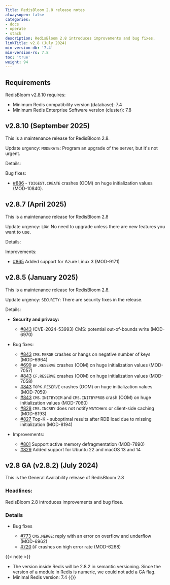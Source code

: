 ```yaml
---
Title: RedisBloom 2.8 release notes
alwaysopen: false
categories:
- docs
- operate
- stack
description: RedisBloom 2.8 introduces improvements and bug fixes.
linkTitle: v2.8 (July 2024)
min-version-db: '7.4'
min-version-rs: 7.8
toc: 'true'
weight: 94
---
```


## Requirements

RedisBloom v2.8.10 requires:

- Minimum Redis compatibility version (database): 7.4
- Minimum Redis Enterprise Software version (cluster): 7.8

## v2.8.10 (September 2025)

This is a maintenance release for RedisBloom 2.8.

Update urgency: `MODERATE`: Program an upgrade of the server, but it's not urgent.

Details:

Bug fixes:
- [#886](https://github.com/redisbloom/redisbloom/pull/886) - `TDIGEST.CREATE` crashes (OOM) on huge initialization values (MOD-10840).

## v2.8.7 (April 2025)

This is a maintenance release for RedisBloom 2.8

Update urgency: `LOW`: No need to upgrade unless there are new features you want to use.

Details:

Improvements:
- [#865](https://github.com/redisbloom/redisbloom/pull/865) Added support for Azure Linux 3 (MOD-9171)

## v2.8.5 (January 2025)

This is a maintenance release for RedisBloom 2.8.

Update urgency: `SECURITY`: There are security fixes in the release.

Details:

- **Security and privacy:**
  - [#843](https://github.com/redisbloom/redisbloom/pull/843) (CVE-2024-53993) CMS: potential out-of-bounds write (MOD-6970)

- Bug fixes:
  - [#843](https://github.com/redisbloom/redisbloom/pull/843) `CMS.MERGE` crashes or hangs on negative number of keys (MOD-6964)
  - [#699](https://github.com/redisbloom/redisbloom/pull/699) `BF.RESERVE` crashes (OOM) on huge initialization values (MOD-7057)
  - [#843](https://github.com/redisbloom/redisbloom/pull/843) `CF.RESERVE` crashes (OOM) on huge initialization values (MOD-7058)
  - [#843](https://github.com/redisbloom/redisbloom/pull/843) `TOPK.RESERVE` crashes (OOM) on huge initialization values (MOD-7059)
  - [#843](https://github.com/redisbloom/redisbloom/pull/843) `CMS.INITBYDIM` and `CMS.INITBYPROB` crash (OOM) on huge initialization values (MOD-7060)
  - [#828](https://github.com/redisbloom/redisbloom/pull/828) `CMS.INCRBY` does not notify `WATCH`ers or client-side caching (MOD-8193)
  - [#827](https://github.com/redisbloom/redisbloom/pull/827) Top-K - suboptimal results after RDB load due to missing initialization (MOD-8194)

- Improvements:
  - [#801](https://github.com/redisbloom/redisbloom/pull/801) Support active memory defragmentation (MOD-7890)
  - [#829](https://github.com/redisbloom/redisbloom/pull/829) Added support for Ubuntu 22 and macOS 13 and 14

## v2.8 GA (v2.8.2) (July 2024)

This is the General Availability release of RedisBloom 2.8

### Headlines:

RedisBloom 2.8 introduces improvements and bug fixes.

### Details

- Bug fixes

  - [#773](https://github.com/RedisBloom/RedisBloom/pull/773) `CMS.MERGE`: reply with an error on overflow and underflow (MOD-6962)
  - [#720](https://github.com/RedisBloom/RedisBloom/pull/720) `BF` crashes on high error rate (MOD-6268)

{{< note >}}
- The version inside Redis will be 2.8.2 in semantic versioning. Since the version of a module in Redis is numeric, we could not add a GA flag.
- Minimal Redis version: 7.4
{{</note>}}
